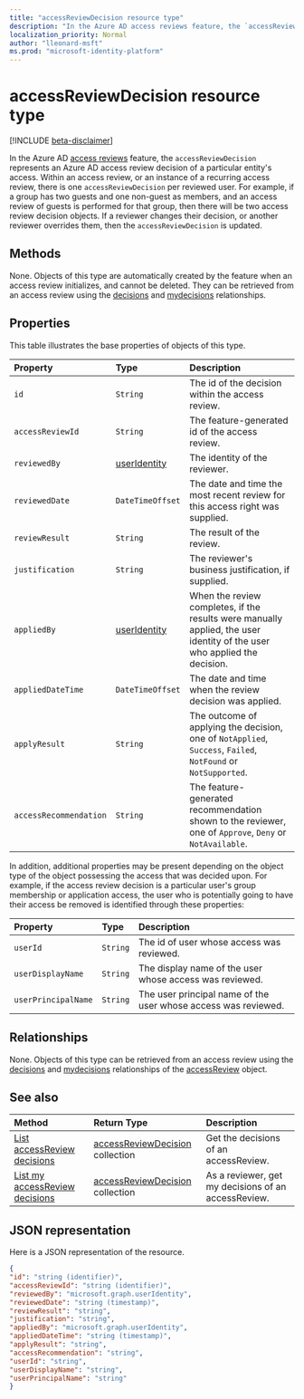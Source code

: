 ```yaml
---
title: "accessReviewDecision resource type"
description: "In the Azure AD access reviews feature, the `accessReviewDecision` represents an Azure AD access review decision of a particular entity's access.  Within an access review, or an instance of a recurring access review, there is one `accessReviewDecision` per reviewed user.  For example, if a group has two guests and one non-guest as members, and an access review of guests is performed for that group, then there will be two access review decision objects.  If a reviewer changes their decision, or another reviewer overrides them, then the `accessReviewDecision` is updated."
localization_priority: Normal
author: "lleonard-msft"
ms.prod: "microsoft-identity-platform"
---
```


# accessReviewDecision resource type

[!INCLUDE [beta-disclaimer](../../includes/beta-disclaimer.md)]

In the Azure AD [access reviews](accessreviews-root.md) feature, the `accessReviewDecision` represents an Azure AD access review decision of a particular entity's access.  Within an access review, or an instance of a recurring access review, there is one `accessReviewDecision` per reviewed user.  For example, if a group has two guests and one non-guest as members, and an access review of guests is performed for that group, then there will be two access review decision objects.  If a reviewer changes their decision, or another reviewer overrides them, then the `accessReviewDecision` is updated.


## Methods

None.  Objects of this type are automatically created by the feature when an access review initializes, and cannot be deleted.  They can be retrieved from an access review using the [decisions](../api/accessreview-listdecisions.md) and [mydecisions](../api/accessreview-listmydecisions.md) relationships.

## Properties

This table illustrates the base properties of objects of this type. 

| Property                        | Type                         | Description                                                                                            |
| :------------------------------ | :-----------------------     | :----------------------------------------------------------------------------------------------------- |
| `id`                            |`String`                      | The id of the decision within the access review.                                                                                     |
| `accessReviewId`                |`String`                      | The feature-generated id of the access review.                                                                                       |
| `reviewedBy`                    |[userIdentity](useridentity.md)| The identity of the reviewer.                                                                                       |
| `reviewedDate`                  |`DateTimeOffset`              | The date and time the most recent review for this access right was supplied.                                                                         |
| `reviewResult`                  |`String`                      | The result of the review.                                                                                    |
| `justification`                 |`String`                      | The reviewer's business justification, if supplied.                                                                         |
| `appliedBy`                     |[userIdentity](useridentity.md)| When the review completes, if the results were manually applied, the user identity of the user who applied the decision.                                                           |
| `appliedDateTime`               |`DateTimeOffset`              | The date and time when the review decision was applied.                                                          |
| `applyResult`                   |`String`                      | The outcome of applying the decision, one of `NotApplied`, `Success`, `Failed`, `NotFound` or `NotSupported`.                      |
| `accessRecommendation`          |`String`                      | The feature- generated recommendation shown to the reviewer, one of `Approve`, `Deny` or `NotAvailable`. |


In addition, additional properties may be present depending on the object type of the object possessing the access that was decided upon.  For example, if the access review decision is a particular user's group membership or application access, the user who is potentially going to have their access be removed is identified through these properties:

| Property                        | Type                         | Description                                                                                            |
| :------------------------------ | :-----------------------     | :----------------------------------------------------------------------------------------------------- |
| `userId`                            |`String`                      | The id of user whose access was reviewed.                                                                                    |
| `userDisplayName`                            |`String`                      | The display name of the user whose access was reviewed.                                                                                     |
| `userPrincipalName`                            |`String`                      | The user principal name of the user whose access was reviewed.                                                                                     |



## Relationships

None.  Objects of this type can be retrieved from an access review using the [decisions](../api/accessreview-listdecisions.md) and [mydecisions](../api/accessreview-listmydecisions.md) relationships of the [accessReview](accessreview.md) object.

## See also

| Method		   | Return Type	|Description|
|:---------------|:--------|:----------|
|[List accessReview decisions](../api/accessreview-listdecisions.md) |		[accessReviewDecision](accessreviewdecision.md) collection|	Get the decisions of an accessReview.|
|[List my accessReview decisions](../api/accessreview-listmydecisions.md) |		[accessReviewDecision](accessreviewdecision.md) collection|	As a reviewer, get my decisions of an accessReview.|

## JSON representation

Here is a JSON representation of the resource.

<!-- {
  "blockType": "resource",
  "optionalProperties": [

  ],
  "@odata.type": "microsoft.graph.accessReviewDecision"
}-->

```json
{
"id": "string (identifier)",
"accessReviewId": "string (identifier)",
"reviewedBy": "microsoft.graph.userIdentity",
"reviewedDate": "string (timestamp)",
"reviewResult": "string",
"justification": "string",
"appliedBy": "microsoft.graph.userIdentity",
"appliedDateTime": "string (timestamp)",
"applyResult": "string",
"accessRecommendation": "string",
"userId": "string",
"userDisplayName": "string",
"userPrincipalName": "string"
}

```

<!--
{
  "type": "#page.annotation",
  "description": "accessReviewDecision resource",
  "keywords": "",
  "section": "documentation",
  "tocPath": "",
  "suppressions": [
    "Error: /api-reference/beta/resources/accessreviewdecision.md:\r\n      Exception processing links.\r\n    System.ArgumentException: Link Definition was null. Link text: !INCLUDE [beta-disclaimer](../../includes/beta-disclaimer.md)\r\n      at ApiDoctor.Validation.DocFile.get_LinkDestinations()\r\n      at ApiDoctor.Validation.DocSet.ValidateLinks(Boolean includeWarnings, String[] relativePathForFiles, IssueLogger issues, Boolean requireFilenameCaseMatch, Boolean printOrphanedFiles)"
  ]
}
-->
